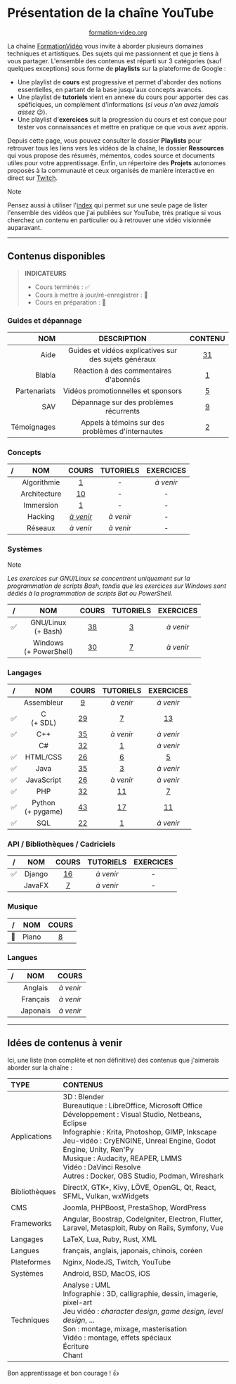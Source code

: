 # Présentation de la chaîne YouTube

<p align="center">
	<img src="https://formation-video.org/public/img/logo.png" alt=""><br>
	<a href="https://formation-video.org">formation-video.org</a>
</p>

La chaîne [FormationVidéo](https://www.youtube.com/formationvideo8) vous invite à aborder plusieurs domaines techniques et artistiques. Des sujets qui me passionnent et que je tiens à vous partager. L'ensemble des contenus est réparti sur 3 catégories (sauf quelques exceptions) sous forme de **playlists** sur la plateforme de Google :

+ Une playlist de **cours** est progressive et permet d'aborder des notions essentielles, en partant de la base jusqu'aux concepts avancés.
+ Une playlist de **tutoriels** vient en annexe du cours pour apporter des cas spéficiques, un complément d'informations (_si vous n'en avez jamais assez_ 😉).
+ Une playlist d'**exercices** suit la progression du cours et est conçue pour tester vos connaissances et mettre en pratique ce que vous avez appris.

Depuis cette page, vous pouvez consulter le dossier **Playlists** pour retrouver tous les liens vers les vidéos de la chaîne, le dossier **Ressources** qui vous propose des résumés, mémentos, codes source et documents utiles pour votre apprentissage. Enfin, un répertoire des **Projets** autonomes proposés à la communauté et ceux organisés de manière interactive en direct sur [Twitch](https://www.twitch.tv/jachampagne).

> [!NOTE]
> Pensez aussi à utiliser l'[index](https://github.com/jasonchampagne/FormationVideo/blob/master/Index.md) qui permet sur une seule page de lister l'ensemble des vidéos que j'ai publiées sur YouTube, très pratique si vous cherchez un contenu en particulier ou à retrouver une vidéo visionnée auparavant.

---

## Contenus disponibles

> **INDICATEURS**
> + Cours terminés : ✅
> + Cours à mettre à jour/ré-enregistrer : 🔁
> + Cours en préparation : 🚧

### Guides et dépannage

|NOM|DESCRIPTION|CONTENU|
|--:|:--:|:--:|
|Aide|Guides et vidéos explicatives sur des sujets généraux|[31](Playlists/aide.md)|
|Blabla|Réaction à des commentaires d'abonnés|[1](Playlists/blabla.md)|
|Partenariats|Vidéos promotionnelles et sponsors|[5](Playlists/partenariats.md)|
|SAV|Dépannage sur des problèmes récurrents|[9](Playlists/sav.md)|
|Témoignages|Appels à témoins sur des problèmes d'internautes|[2](Playlists/temoignages.md)|

### Concepts

|/|NOM|COURS|TUTORIELS|EXERCICES|
|:--:|:--:|:--:|:--:|:--:|
||Algorithmie|[1](Playlists/algorithmie-cours.md)|-|_à venir_|
||Architecture|[10](Playlists/architecture.md)|-|-|
||Immersion|[1](Playlists/immersion.md)|-|-|
||Hacking|[_à venir_](https://jasonchampagne.fr/static/faq-youtube.html)|_à venir_|-|
||Réseaux|_à venir_|_à venir_|-|

### Systèmes

> [!NOTE]
> _Les exercices sur GNU/Linux se concentrent uniquement sur la programmation de scripts Bash, tandis que les exercices sur Windows sont dédiés à la programmation de scripts Bat ou PowerShell._

|/|NOM|COURS|TUTORIELS|EXERCICES|
|:--:|:--:|:--:|:--:|:--:|
|✅|GNU/Linux<br>(+ Bash)|[38](Playlists/gnu-linux-cours.md)|[3](Playlists/gnu-linux-tutoriels.md)|_à venir_|
||Windows<br>(+ PowerShell)|[30](Playlists/windows-cours.md)|[7](Playlists/windows-tutoriels.md)|_à venir_|

### Langages

|/|NOM|COURS|TUTORIELS|EXERCICES|
|:--:|:--:|:--:|:--:|:--:|
||Assembleur|[9](Playlists/assembleur-cours.md)|_à venir_|_à venir_|
|✅|C<br>(+ SDL)|[29](Playlists/c-cours.md)|[7](Playlists/c-tutoriels.md)|[13](Playlists/c-exercices.md)|
|✅|C++|[35](Playlists/cpp-cours.md)|_à venir_|_à venir_|
||C#|[32](Playlists/csharp-cours.md)|[1](Playlists/csharp-tutoriels.md)|_à venir_|
|✅|HTML/CSS|[26](Playlists/html-css-cours.md)|[6](Playlists/html-css-tutoriels.md)|[5](Playlists/html-css-exercices.md)|
|✅|Java|[35](Playlists/java-cours.md)|[3](Playlists/java-tutoriels.md)|_à venir_|
|✅|JavaScript|[26](Playlists/javascript-cours.md)|_à venir_|_à venir_|
|✅|PHP|[32](Playlists/php-cours.md)|[11](Playlists/php-tutoriels.md)|[7](Playlists/php-exercices.md)|
|✅|Python<br>(+ pygame)|[43](Playlists/python-cours.md)|[17](Playlists/python-tutoriels.md)|[11](Playlists/python-exercices.md)|
|✅|SQL|[22](Playlists/sql-cours.md)|[1](Playlists/sql-tutoriels.md)|_à venir_|

### API / Bibliothèques / Cadriciels

|/|NOM|COURS|TUTORIELS|EXERCICES|
|:--:|:--:|:--:|:--:|:--:|
|✅|Django|[16](Playlists/django-cours.md)|_à venir_|-|
||JavaFX|[7](Playlists/javafx-cours.md)|_à venir_|-|

### Musique

|/|NOM|COURS|
|:--:|:--:|:--:|
|🔁|Piano|[8](Playlists/piano-cours.md)|

### Langues

|/|NOM|COURS|
|:--:|:--:|:--:|
||Anglais|_à venir_|
||Français|_à venir_|
||Japonais|_à venir_|

---

## Idées de contenus à venir

Ici, une liste (non complète et non définitive) des contenus que j'aimerais aborder sur la chaîne :

|TYPE|CONTENUS|
|:--|:--|
|Applications|3D : Blender<br>Bureautique : LibreOffice, Microsoft Office<br>Développement : Visual Studio, Netbeans, Eclipse<br>Infographie : Krita, Photoshop, GIMP, Inkscape<br>Jeu-vidéo : CryENGINE, Unreal Engine, Godot Engine, Unity, Ren'Py<br>Musique : Audacity, REAPER, LMMS<br>Vidéo : DaVinci Resolve<br>Autres : Docker, OBS Studio, Podman, Wireshark|
|Bibliothèques|DirectX, GTK+, Kivy, LÖVE, OpenGL, Qt, React, SFML, Vulkan, wxWidgets|
|CMS|Joomla, PHPBoost, PrestaShop, WordPress|
|Frameworks|Angular, Boostrap, CodeIgniter, Electron, Flutter, Laravel, Metasploit, Ruby on Rails, Symfony, Vue|
|Langages|LaTeX, Lua, Ruby, Rust, XML|
|Langues|français, anglais, japonais, chinois, coréen|
|Plateformes|Nginx, NodeJS, Twitch, YouTube|
|Systèmes|Android, BSD, MacOS, iOS|
|Techniques|Analyse : UML<br>Infographie : 3D, calligraphie, dessin, imagerie, pixel-art<br>Jeu vidéo : _character design_, _game design_, _level design_, ...<br>Son : montage, mixage, masterisation<br>Vidéo : montage, effets spéciaux<br>Écriture<br>Chant|

Bon apprentissage et bon courage ! 👍

